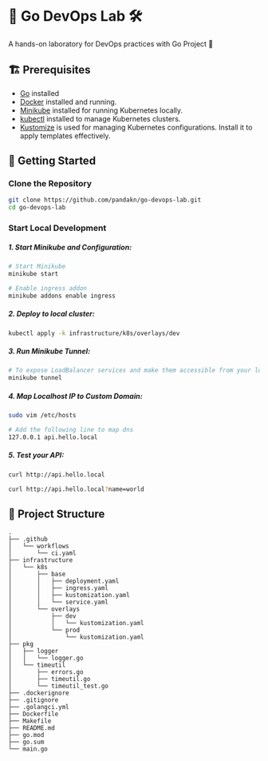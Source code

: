 # 🚀 Go DevOps Lab 🛠️

A hands-on laboratory for DevOps practices with Go Project 🔧

## 🏗️ Prerequisites

- [Go](https://golang.org/doc/install) installed
- [Docker](https://docs.docker.com/get-docker/) installed and running.
- [Minikube](https://minikube.sigs.k8s.io/docs/start/) installed for running Kubernetes locally.
- [kubectl](https://kubernetes.io/docs/tasks/tools/) installed to manage Kubernetes clusters.
- [Kustomize](https://kubectl.docs.kubernetes.io/installation/kustomize/) is used for managing Kubernetes configurations. Install it to apply templates effectively.

## 🚦 Getting Started

### Clone the Repository

```bash
git clone https://github.com/pandakn/go-devops-lab.git
cd go-devops-lab
```

### Start Local Development

##### 1. Start Minikube and Configuration:

```bash
# Start Minikube
minikube start

# Enable ingress addon
minikube addons enable ingress
```

##### 2. Deploy to local cluster:

```bash
kubectl apply -k infrastructure/k8s/overlays/dev
```

##### 3. Run Minikube Tunnel:

```bash
# To expose LoadBalancer services and make them accessible from your local machine
minikube tunnel
```

##### 4. Map Localhost IP to Custom Domain:

```bash
sudo vim /etc/hosts

# Add the following line to map dns
127.0.0.1 api.hello.local
```

##### 5. Test your API:

```bash
curl http://api.hello.local

curl http://api.hello.local?name=world
```

## 📁 Project Structure

```plaintext
.
├── .github
│   └── workflows
│       └── ci.yaml
├── infrastructure
│   └── k8s
│       ├── base
│       │   ├── deployment.yaml
│       │   ├── ingress.yaml
│       │   ├── kustomization.yaml
│       │   └── service.yaml
│       └── overlays
│           ├── dev
│           │   └── kustomization.yaml
│           └── prod
│               └── kustomization.yaml
├── pkg
│   ├── logger
│   │   └── logger.go
│   └── timeutil
│       ├── errors.go
│       ├── timeutil.go
│       └── timeutil_test.go
├── .dockerignore
├── .gitignore
├── .golangci.yml
├── Dockerfile
├── Makefile
├── README.md
├── go.mod
├── go.sum
└── main.go
```
